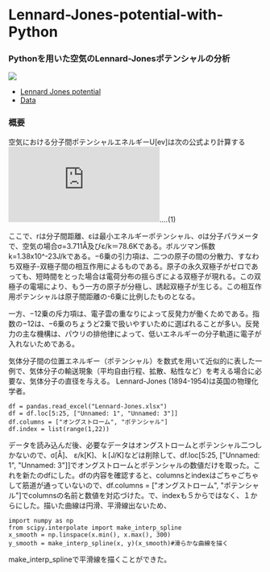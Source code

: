 # Lennard-Jones-potential-with-Python
### Pythonを用いた空気のLennard-Jonesポテンシャルの分析
![][1]  
- [Lennard Jones potential][1]
- [Data][2]  
### 概要  
空気における分子間ポテンシャルエネルギーU[ev]は次の公式より計算する  
![](https://latex.codecogs.com/gif.latex?U%20%3D%204%20%5Cvarepsilon%20%5Cleft%5C%7B%20%5Cleft%28%20%5Cfrac%7B%5Csigma%20%7D%7Br%7D%20%5Cright%29%5E%7B12%7D%20-%20%5Cleft%28%20%5Cfrac%7B%5Csigma%20%7D%7Br%7D%20%5Cright%29%5E%7B6%7D%20%5Cright%5C%7D)....(1)

ここで、rは分子間距離、εは最小エネルギーポテンシャル、σは分子パラメータで、空気の場合σ=3.711Å及びε/k＝78.6Kである。ボルツマン係数k=1.38x10^-23J/kである。−6乗の引力項は、二つの原子の間の分散力、すなわち双極子-双極子間の相互作用によるものである。原子の永久双極子がゼロであっても、短時間をとった場合は電荷分布の揺らぎによる双極子が現れる。この双極子の電場により、もう一方の原子が分極し、誘起双極子が生じる。この相互作用ポテンシャルは原子間距離の-6乗に比例したものとなる。

一方、−12乗の斥力項は、電子雲の重なりによって反発力が働くためである。指数の−12は、−6乗のちょうど2乗で扱いやすいために選ばれることが多い。反発力の主な機構は、パウリの排他律によって、低いエネルギーの分子軌道に電子が入れないためである。

気体分子間の位置エネルギー（ポテンシャル）を数式を用いて近似的に表した一例で、気体分子の輸送現象（平均自由行程、拡散、粘性など）を考える場合に必要な、気体分子の直径を与える。 Lennard-Jones (1894-1954)は英国の物理化学者。   

```
df = pandas.read_excel("Lennard-Jones.xlsx")
df = df.loc[5:25, ["Unnamed: 1", "Unnamed: 3"]]
df.columns = ["オングストローム", "ポテンシャル"]
df.index = list(range(1,22))
```
データを読み込んだ後、必要なデータはオングストロームとポテンシャル二つしかないので、σ[Å]、	ε/k[K]、ｋ[J/K]などは削除して、df.loc[5:25, ["Unnamed: 1", "Unnamed: 3"]]でオングストロームとポテンシャルの数値だけを取った。これを新たのdfにした。dfの内容を確認すると、columnsとindexはごちゃごちゃして筋道が通っていないので、df.columns = ["オングストローム", "ポテンシャル"]でcolumnsの名前と数値を対応づけた。で、indexも５からではなく、１からにした。描いた曲線は円滑、平滑線出ないため、
```
import numpy as np
from scipy.interpolate import make_interp_spline
x_smooth = np.linspace(x.min(), x.max(), 300)
y_smooth = make_interp_spline(x, y)(x_smooth)#滑らかな曲線を描く
```
make_interp_splineで平滑線を描くことができた。

[1]:https://github.com/Xiong-yinghao/Lennard-Jones-potential-with-Python/blob/main/%E5%9B%B3%EF%BC%91%E7%A9%BA%E6%B0%97%E3%81%AELennard-Jones%E3%83%9B%E3%82%9A%E3%83%86%E3%83%B3%E3%82%B7%E3%83%A3%E3%83%AB.png?raw=true

[1]:https://github.com/Xiong-yinghao/Lennard-Jones-potential-with-Python/blob/main/Lennard-Jones.ipynb
[2]:https://github.com/Xiong-yinghao/Lennard-Jones-potential-with-Python/blob/main/Lennard-Jones%E3%83%9B%E3%82%9A%E3%83%86%E3%83%B3%E3%82%B7%E3%83%A3%E3%83%AB.csv
